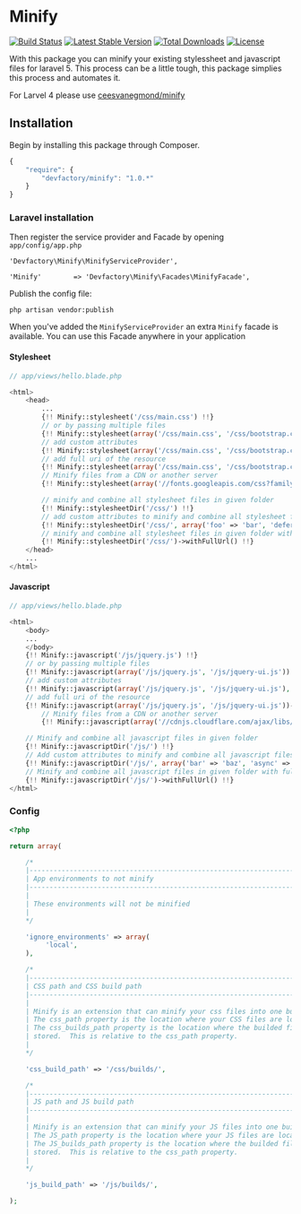 # Minify

[![Build Status](https://travis-ci.org/DevFactoryCH/minify.svg)](https://travis-ci.org/DevFactoryCH/minify)
[![Latest Stable Version](https://poser.pugx.org/devfactory/minify/v/stable.svg)](https://packagist.org/packages/devfactory/minify)
[![Total Downloads](https://poser.pugx.org/devfactory/minify/downloads.svg)](https://packagist.org/packages/devfactory/minify)
[![License](https://poser.pugx.org/devfactory/minify/license.svg)](https://packagist.org/packages/devfactory/minify)

With this package you can minify your existing stylessheet and javascript files for laravel 5. This process can be a little tough, this package simplies this process and automates it.

For Larvel 4 please use [ceesvanegmond/minify](https://github.com/ceesvanegmond/minify)

## Installation

Begin by installing this package through Composer.

```js
{
    "require": {
    	"devfactory/minify": "1.0.*"
	}
}
```

### Laravel installation

Then register the service provider and Facade by opening `app/config/app.php`

    'Devfactory\Minify\MinifyServiceProvider',

    'Minify'        => 'Devfactory\Minify\Facades\MinifyFacade',


Publish the config file:
```
php artisan vendor:publish
```

When you've added the ```MinifyServiceProvider``` an extra ```Minify``` facade is available.
You can use this Facade anywhere in your application

#### Stylesheet
```php
// app/views/hello.blade.php

<html>
	<head>
		...
		{!! Minify::stylesheet('/css/main.css') !!}
		// or by passing multiple files
		{!! Minify::stylesheet(array('/css/main.css', '/css/bootstrap.css')) !!}
		// add custom attributes
		{!! Minify::stylesheet(array('/css/main.css', '/css/bootstrap.css'), array('foo' => 'bar')) !!}
		// add full uri of the resource
		{!! Minify::stylesheet(array('/css/main.css', '/css/bootstrap.css'))->withFullUrl() !!}
		// Minify files from a CDN or another server
		{!! Minify::stylesheet(array('//fonts.googleapis.com/css?family=Roboto')) !!}

		// minify and combine all stylesheet files in given folder
		{!! Minify::stylesheetDir('/css/') !!}
		// add custom attributes to minify and combine all stylesheet files in given folder
		{!! Minify::stylesheetDir('/css/', array('foo' => 'bar', 'defer' => true)) !!}
		// minify and combine all stylesheet files in given folder with full uri
		{!! Minify::stylesheetDir('/css/')->withFullUrl() !!}
	</head>
	...
</html>

```

#### Javascript
```php
// app/views/hello.blade.php

<html>
	<body>
	...
	</body>
	{!! Minify::javascript('/js/jquery.js') !!}
	// or by passing multiple files
	{!! Minify::javascript(array('/js/jquery.js', '/js/jquery-ui.js')) !!}
	// add custom attributes
	{!! Minify::javascript(array('/js/jquery.js', '/js/jquery-ui.js'), array('bar' => 'baz')) !!}
	// add full uri of the resource
	{!! Minify::javascript(array('/js/jquery.js', '/js/jquery-ui.js'))->withFullUrl() !!}
        // Minify files from a CDN or another server
        {!! Minify::javascript(array('//cdnjs.cloudflare.com/ajax/libs/jquery/2.1.3/jquery.min.js')) !!}

	// Minify and combine all javascript files in given folder
	{!! Minify::javascriptDir('/js/') !!}
	// Add custom attributes to minify and combine all javascript files in given folder
	{!! Minify::javascriptDir('/js/', array('bar' => 'baz', 'async' => true)) !!}
	// Minify and combine all javascript files in given folder with full uri
	{!! Minify::javascriptDir('/js/')->withFullUrl() !!}
</html>

```

### Config
```php
<?php

return array(

    /*
    |--------------------------------------------------------------------------
    | App environments to not minify
    |--------------------------------------------------------------------------
    |
    | These environments will not be minified
    |
    */

    'ignore_environments' => array(
	     'local',
    ),

    /*
    |--------------------------------------------------------------------------
    | CSS path and CSS build path
    |--------------------------------------------------------------------------
    |
    | Minify is an extension that can minify your css files into one build file.
    | The css_path property is the location where your CSS files are located
    | The css_builds_path property is the location where the builded files are
    | stored.  This is relative to the css_path property.
    |
    */

    'css_build_path' => '/css/builds/',

    /*
    |--------------------------------------------------------------------------
    | JS path and JS build path
    |--------------------------------------------------------------------------
    |
    | Minify is an extension that can minify your JS files into one build file.
    | The JS_path property is the location where your JS files are located
    | The JS_builds_path property is the location where the builded files are
    | stored.  This is relative to the css_path property.
    |
    */

    'js_build_path' => '/js/builds/',

);
```

